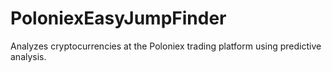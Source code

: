 # PoloniexEasyJumpFinder
Analyzes cryptocurrencies at the Poloniex trading platform using predictive analysis.
